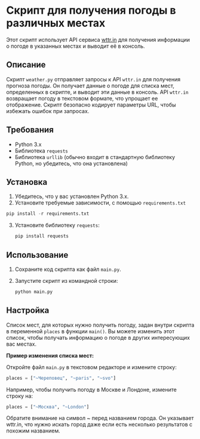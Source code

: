 # Скрипт для получения погоды в различных местах

Этот скрипт использует API сервиса [wttr.in](https://wttr.in) для получения информации о погоде в указанных местах и выводит её в консоль.

## Описание

Скрипт `weather.py` отправляет запросы к API `wttr.in` для получения прогноза погоды.  Он получает данные о погоде для списка мест, определенных в скрипте, и выводит эти данные в консоль.  API `wttr.in` возвращает погоду в текстовом формате, что упрощает ее отображение. Скрипт безопасно кодирует параметры URL, чтобы избежать ошибок при запросах.

## Требования

*   Python 3.x
*   Библиотека `requests`
*   Библиотека `urllib` (обычно входит в стандартную библиотеку Python, но убедитесь, что она установлена)

## Установка

1.  Убедитесь, что у вас установлен Python 3.x.
2.  Установите требуемые зависимости, с помощью `requirements.txt` 
```python
pip install -r requirements.txt
```

3.  Установите библиотеку `requests`:

    ```python
    pip install requests
    ```

## Использование

1.  Сохраните код скрипта как файл `main.py`.
2.  Запустите скрипт из командной строки:

    ```bash
    python main.py
    ```

## Настройка

Список мест, для которых нужно получить погоду, задан внутри скрипта в переменной `places` в функции `main()`.  Вы можете изменить этот список, чтобы получать информацию о погоде в других интересующих вас местах.

**Пример изменения списка мест:**

Откройте файл `main.py` в текстовом редакторе и измените строку:

```python
places = ["~Череповец", "~paris", "~svo"]
```

Например, чтобы получить погоду в Москве и Лондоне, измените строку на:

```python
places = ["~Москва", "~London"]
```
Обратите внимание на символ ~ перед названием города. Он указывает wttr.in, что нужно искать город даже если есть несколько результатов с похожим названием.